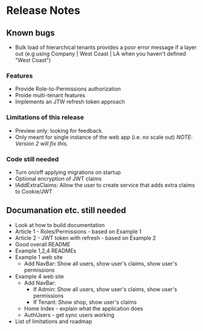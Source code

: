 # Release Notes

## Known bugs

- Bulk load of hierarchical tenants provides a poor error message if a layer out (e.g using Company | West Coast | LA when you haven't defined "West Coast")

### Features

- Provide Role-to-Permissions authorization
- Proide multi-tenant features
- Implements an JTW refresh token approach

### Limitations of this release

- Preview only: looking for feedback.
- Only meant for single instance of the web app (i.e. no scale out) *NOTE: Version 2 will fix this.*

### Code still needed

- Turn on/off applying migrations on startup
- Optional encryption of JWT claims
- IAddExtraClaims: Allow the user to create service that adds extra claims to Cookie/JWT 

## Documanation etc. still needed

- Look at how to build documentation
- Article 1 - Roles/Permissions - based on Example 1
- Article 2 - JWT token with refresh - based on Example 2
- Good overall README
- Example 1,2,4 READMEs
- Example 1 web site
  - Add NavBar: Show all users, show user's claims, show user's permissions  
- Example 4 web site
  - Add NavBar: 
    - If Admin: Show all users, show user's claims, show user's permissions 
    - If Tenant: Show shop, show user's claims
  - Home Index - explain what the application does 
  - AuthUsers - get sync users working
- List of limitations and roadmap

